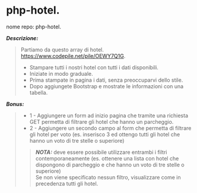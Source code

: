
# php-hotel.

nome repo: php-hotel.

***Descrizione:***  
  >Partiamo da questo array di hotel. https://www.codepile.net/pile/OEWY7Q1G.  
  > - Stampare tutti i nostri hotel con tutti i dati disponibili.  
  > - Iniziate in modo graduale.  
  > - Prima stampate in pagina i dati, senza preoccuparvi dello stile.  
  > - Dopo aggiungete Bootstrap e mostrate le informazioni con una tabella.  

***Bonus:***  
  > - 1 - Aggiungere un form ad inizio pagina che tramite una richiesta GET permetta di filtrare gli hotel che hanno un parcheggio.  
  > - 2 - Aggiungere un secondo campo al form che permetta di filtrare gli hotel per voto (es. inserisco 3 ed ottengo tutti gli hotel che hanno un voto di tre stelle o superiore)  
>> ***NOTA:*** deve essere possibile utilizzare entrambi i filtri contemporaneamente (es. ottenere una lista con hotel che dispongono di parcheggio e che hanno un voto di tre stelle o superiore)  
  Se non viene specificato nessun filtro, visualizzare come in precedenza tutti gli hotel.
